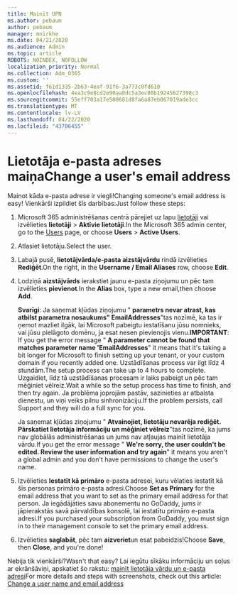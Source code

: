 ```yaml
---
title: Mainīt UPN
ms.author: pebaum
author: pebaum
manager: mnirkhe
ms.date: 04/21/2020
ms.audience: Admin
ms.topic: article
ROBOTS: NOINDEX, NOFOLLOW
localization_priority: Normal
ms.collection: Adm_O365
ms.custom: ''
ms.assetid: f61d1335-2b63-4eaf-91f6-3a773c0fd610
ms.openlocfilehash: 4ea3c9e8cd2e90aa8dc5a3ec00b19245627398c3
ms.sourcegitcommit: 55eff703a17e500681d8fa6a87eb067019ade3cc
ms.translationtype: MT
ms.contentlocale: lv-LV
ms.lasthandoff: 04/22/2020
ms.locfileid: "43706455"
---
```

# <a name="change-a-users-email-address"></a><span data-ttu-id="5b1d9-102">Lietotāja e-pasta adreses maiņa</span><span class="sxs-lookup"><span data-stu-id="5b1d9-102">Change a user's email address</span></span>

<span data-ttu-id="5b1d9-103">Mainot kāda e-pasta adrese ir viegli!</span><span class="sxs-lookup"><span data-stu-id="5b1d9-103">Changing someone's email address is easy!</span></span> <span data-ttu-id="5b1d9-104">Vienkārši izpildiet šīs darbības:</span><span class="sxs-lookup"><span data-stu-id="5b1d9-104">Just follow these steps:</span></span>
  
1. <span data-ttu-id="5b1d9-105">Microsoft 365 administrēšanas centrā pārejiet uz lapu [lietotāji](https://go.microsoft.com/fwlink/p/?linkid=834822) vai izvēlieties **lietotāji** \> **Aktīvie lietotāji**.</span><span class="sxs-lookup"><span data-stu-id="5b1d9-105">In the Microsoft 365 admin center, go to the [Users](https://go.microsoft.com/fwlink/p/?linkid=834822) page, or choose **Users** \> **Active Users**.</span></span>
    
2. <span data-ttu-id="5b1d9-106">Atlasiet lietotāju.</span><span class="sxs-lookup"><span data-stu-id="5b1d9-106">Select the user.</span></span>
    
3. <span data-ttu-id="5b1d9-107">Labajā pusē, **lietotājvārda/e-pasta aizstājvārdu** rindā izvēlieties **Rediģēt**.</span><span class="sxs-lookup"><span data-stu-id="5b1d9-107">On the right, in the **Username / Email Aliases** row, choose **Edit**.</span></span>
    
4. <span data-ttu-id="5b1d9-108">Lodziņā **aizstājvārds** ierakstiet jaunu e-pasta ziņojumu un pēc tam izvēlieties **pievienot**.</span><span class="sxs-lookup"><span data-stu-id="5b1d9-108">In the **Alias** box, type a new email,then choose **Add**.</span></span>
    
    <span data-ttu-id="5b1d9-109">**Svarīgi**: Ja saņemat kļūdas ziņojumu " **parametrs nevar atrast, kas atbilst parametra nosaukums" EmailAddresses**"tas nozīmē, ka tas ir ņemot mazliet ilgāk, lai Microsoft pabeigtu iestatīšanu jūsu nomnieks, vai jūsu pielāgoto domēnu, ja esat nesen pievienojis vienu.</span><span class="sxs-lookup"><span data-stu-id="5b1d9-109">**IMPORTANT**: If you get the error message " **A parameter cannot be found that matches parameter name 'EmailAddresses**" it means that it's taking a bit longer for Microsoft to finish setting up your tenant, or your custom domain if you recently added one.</span></span> <span data-ttu-id="5b1d9-110">Uzstādīšanas process var ilgt līdz 4 stundām.</span><span class="sxs-lookup"><span data-stu-id="5b1d9-110">The setup process can take up to 4 hours to complete.</span></span> <span data-ttu-id="5b1d9-111">Uzgaidiet, līdz tā uzstādīšanas procesam ir laiks pabeigt un pēc tam mēģiniet vēlreiz.</span><span class="sxs-lookup"><span data-stu-id="5b1d9-111">Wait a while so the setup process has time to finish, and then try again.</span></span> <span data-ttu-id="5b1d9-112">Ja problēma joprojām pastāv, sazinieties ar atbalsta dienestu, un viņi veiks pilnu sinhronizāciju.</span><span class="sxs-lookup"><span data-stu-id="5b1d9-112">If the problem persists, call Support and they will do a full sync for you.</span></span>
    
    <span data-ttu-id="5b1d9-113">Ja saņemat kļūdas ziņojumu " **Atvainojiet, lietotāju nevarēja rediģēt. Pārskatiet lietotāja informāciju un mēģiniet vēlreiz**"tas nozīmē, ka jums nav globālās administrēšanas un jums nav atļaujas mainīt lietotāja vārdu.</span><span class="sxs-lookup"><span data-stu-id="5b1d9-113">If you get the error message " **We're sorry, the user couldn't be edited. Review the user information and try again**" it means you aren't a global admin and you don't have permissions to change the user's name.</span></span>
    
5. <span data-ttu-id="5b1d9-114">Izvēlieties **Iestatīt kā primāro** e-pasta adresei, kuru vēlaties iestatīt kā šīs personas primāro e-pasta adresi.</span><span class="sxs-lookup"><span data-stu-id="5b1d9-114">Choose **Set as Primary** for the email address that you want to set as the primary email address for that person.</span></span> <span data-ttu-id="5b1d9-115">Ja iegādājāties savu abonementu no GoDaddy, jums ir jāpierakstās savā pārvaldības konsolē, lai iestatītu primāro e-pasta adresi.</span><span class="sxs-lookup"><span data-stu-id="5b1d9-115">If you purchased your subscription from GoDaddy, you must sign in to their management console to set the primary email address.</span></span> 
    
6. <span data-ttu-id="5b1d9-116">Izvēlieties **saglabāt**, pēc tam **aizveriet**un esat pabeidzis!</span><span class="sxs-lookup"><span data-stu-id="5b1d9-116">Choose **Save**, then **Close**, and you're done!</span></span>
    
<span data-ttu-id="5b1d9-117">Nebija tik vienkārši?</span><span class="sxs-lookup"><span data-stu-id="5b1d9-117">Wasn't that easy?</span></span> <span data-ttu-id="5b1d9-118">Lai iegūtu sīkāku informāciju un soļus ar ekrānšāviņi, apskatiet šo rakstu: [mainīt lietotāja vārdu un e-pasta adresi](https://docs.microsoft.com/office365/admin/add-users/change-a-user-name-and-email-address)</span><span class="sxs-lookup"><span data-stu-id="5b1d9-118">For more details and steps with screenshots, check out this article: [Change a user name and email address](https://docs.microsoft.com/office365/admin/add-users/change-a-user-name-and-email-address)</span></span>
  

